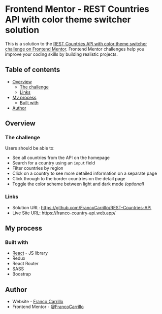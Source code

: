 # Frontend Mentor - REST Countries API with color theme switcher solution

This is a solution to the [REST Countries API with color theme switcher challenge on Frontend Mentor](https://www.frontendmentor.io/challenges/rest-countries-api-with-color-theme-switcher-5cacc469fec04111f7b848ca). Frontend Mentor challenges help you improve your coding skills by building realistic projects. 
## Table of contents

- [Overview](#overview)
  - [The challenge](#the-challenge)
  - [Links](#links)
- [My process](#my-process)
  - [Built with](#built-with)
- [Author](#author)



## Overview

### The challenge

Users should be able to:

- See all countries from the API on the homepage
- Search for a country using an `input` field
- Filter countries by region
- Click on a country to see more detailed information on a separate page
- Click through to the border countries on the detail page
- Toggle the color scheme between light and dark mode *(optional)*

### Links

- Solution URL: https://github.com/FrancoCarrillo/REST-Countries-API
- Live Site URL: https://franco-country-api.web.app/

## My process

### Built with

- [React](https://reactjs.org/) - JS library
- Redux
- React Router
- SASS
- Boostrap

## Author

- Website - [Franco Carrillo](https://www.your-site.com)
- Frontend Mentor - [@FrancoCarrillo](https://www.frontendmentor.io/profile/FrancoCarrillo)
